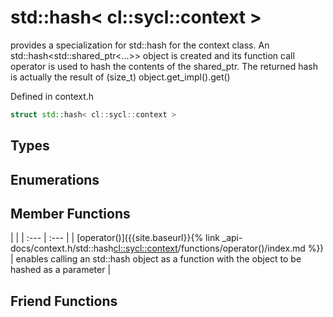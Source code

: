---
---
# std::hash< cl::sycl::context >

provides a specialization for std::hash for the context class. An std::hash<std::shared_ptr<...>> object is created and its function call operator is used to hash the contents of the shared_ptr. The returned hash is actually the result of (size_t) object.get_impl().get() 

Defined in context.h

```cpp
struct std::hash< cl::sycl::context >
```

## Types

## Enumerations

## Member Functions

   |   |
| :--- | :--- |
| [operator()]({{site.baseurl}}{% link _api-docs/context.h/std::hash<cl::sycl::context>/functions/operator()/index.md %}) | enables calling an std::hash object as a function with the object to be hashed as a parameter  |


## Friend Functions

